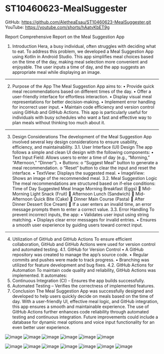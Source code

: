 # ST10460623-MealSuggester
GitHub: https://github.com/AletheaEsau/ST10460623-MealSuggester.git 
YouTube: https://youtube.com/shorts/hAatvKbET9g 

Report
Comprehensive Report on the Meal Suggestion App
1. Introduction
Hera, a busy individual, often struggles with deciding what to eat. To address this problem, we developed a Meal Suggestion App using Kotlin in Android Studio. This app simplifies meal choices based on the time of the day, making meal selection more convenient and enjoyable. The user inputs a time of day, and the app suggests an appropriate meal while displaying an image.
________________________________________
2. Purpose of the App
The Meal Suggestion App aims to:
•	Provide quick meal recommendations based on different times of the day.
•	Offer a user-friendly interface for effortless interaction.
•	Display visual meal representations for better decision-making.
•	Implement error handling for incorrect user input.
•	Maintain code efficiency and version control using GitHub and GitHub Actions.
This app is particularly useful for individuals with busy schedules who want a fast and effective way to plan meals without thinking too much about it.
________________________________________
3. Design Considerations
The development of the Meal Suggestion App involved several key design considerations to ensure usability, efficiency, and maintainability.
3.1. User Interface (UI) Design
The app follows a simple and clean UI design with the following components:
•	Text Input Field: Allows users to enter a time of day (e.g., “Morning,” “Afternoon,” “Dinner”).
•	Buttons:
o	“Suggest Meal” button to generate a meal recommendation.
o	“Reset” button to clear the input and reset the interface.
•	TextView: Displays the suggested meal.
•	ImageView: Shows an image of the recommended meal.
3.2. Meal Suggestion Logic
The meal recommendations are structured based on if-else conditions:
Time of Day	Suggested Meal	Image
Morning	Breakfast (Eggs)	🥚
Mid-Morning	Light Snack (Fruit)	🍎
Afternoon	Lunch (Sandwich)	🥪
Mid-Afternoon	Quick Bite (Cake)	🍰
Dinner	Main Course (Pasta)	🍝
After Dinner	Dessert (Ice Cream)	🍨
If a user enters an invalid time, an error message prompts them to enter a correct value.
3.3. Error Handling
To prevent incorrect inputs, the app:
•	Validates user input using string matching.
•	Displays clear error messages for invalid entries.
•	Ensures a smooth user experience by guiding users toward correct input.
________________________________________
4. Utilization of GitHub and GitHub Actions
To ensure efficient collaboration, GitHub and GitHub Actions were used for version control and automated testing.
4.1. GitHub for Version Control
•	A GitHub repository was created to manage the app’s source code.
•	Regular commits and pushes were made to track progress.
•	Branching was utilized for feature development and bug fixes.
4.2. GitHub Actions for Automation
To maintain code quality and reliability, GitHub Actions was implemented. It automates:
1.	Continuous Integration (CI) – Ensures the app builds successfully.
2.	Automated Testing – Verifies the correctness of implemented features.
5. Conclusion
The Meal Suggestion App was successfully designed and developed to help users quickly decide on meals based on the time of day. With a user-friendly UI, effective meal logic, and GitHub integration, this app ensures a smooth and maintainable experience. The use of GitHub Actions further enhances code reliability through automated testing and continuous integration. Future improvements could include a database for dynamic meal options and voice input functionality for an even better user experience.
      
       
![image](https://github.com/user-attachments/assets/ad393637-b69a-4e35-b39e-53bb63d8fcd3)
![image](https://github.com/user-attachments/assets/4ca70616-0821-4357-bd9f-5e3a7161e533)
![image](https://github.com/user-attachments/assets/7d0e14cf-bca1-4aba-a06a-432c7189492b)
![image](https://github.com/user-attachments/assets/9b01c6aa-d047-4086-a5d2-fea35f91e1e5)
![image](https://github.com/user-attachments/assets/4e00a647-8329-478f-b1b9-25a192662de8)
![image](https://github.com/user-attachments/assets/6504a8b6-08a0-4679-8495-36decf4d2450)

![image](https://github.com/user-attachments/assets/e0ecb4fd-e266-46e7-aa72-76a31e29f7d9)
![image](https://github.com/user-attachments/assets/3d364151-66a8-4e7e-8b73-f833fb9db1cf)
![image](https://github.com/user-attachments/assets/c7ea4108-4d9e-4bcb-a1db-0637c6f02f67)
![image](https://github.com/user-attachments/assets/5b6d81bc-2d58-447f-82c9-b1b44b99e825)
![image](https://github.com/user-attachments/assets/f8e48a11-039d-482b-9dbc-ffc6fa41e623)
![image](https://github.com/user-attachments/assets/7f20d584-3c0f-4e20-b8da-5227fc0fb359)
![image](https://github.com/user-attachments/assets/32e422a0-7358-421a-bf09-71c6cc6e7c8d)


